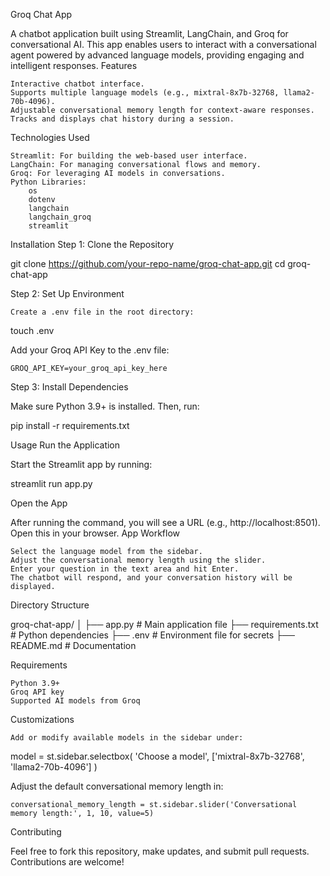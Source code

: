 Groq Chat App

A chatbot application built using Streamlit, LangChain, and Groq for conversational AI. This app enables users to interact with a conversational agent powered by advanced language models, providing engaging and intelligent responses.
Features

    Interactive chatbot interface.
    Supports multiple language models (e.g., mixtral-8x7b-32768, llama2-70b-4096).
    Adjustable conversational memory length for context-aware responses.
    Tracks and displays chat history during a session.

Technologies Used

    Streamlit: For building the web-based user interface.
    LangChain: For managing conversational flows and memory.
    Groq: For leveraging AI models in conversations.
    Python Libraries:
        os
        dotenv
        langchain
        langchain_groq
        streamlit

Installation
Step 1: Clone the Repository

git clone https://github.com/your-repo-name/groq-chat-app.git
cd groq-chat-app

Step 2: Set Up Environment

    Create a .env file in the root directory:

touch .env

Add your Groq API Key to the .env file:

    GROQ_API_KEY=your_groq_api_key_here

Step 3: Install Dependencies

Make sure Python 3.9+ is installed. Then, run:

pip install -r requirements.txt

Usage
Run the Application

Start the Streamlit app by running:

streamlit run app.py

Open the App

After running the command, you will see a URL (e.g., http://localhost:8501). Open this in your browser.
App Workflow

    Select the language model from the sidebar.
    Adjust the conversational memory length using the slider.
    Enter your question in the text area and hit Enter.
    The chatbot will respond, and your conversation history will be displayed.

Directory Structure

groq-chat-app/
│
├── app.py                  # Main application file
├── requirements.txt        # Python dependencies
├── .env                    # Environment file for secrets
├── README.md               # Documentation

Requirements

    Python 3.9+
    Groq API key
    Supported AI models from Groq

Customizations

    Add or modify available models in the sidebar under:

model = st.sidebar.selectbox(
    'Choose a model',
    ['mixtral-8x7b-32768', 'llama2-70b-4096']
)

Adjust the default conversational memory length in:

    conversational_memory_length = st.sidebar.slider('Conversational memory length:', 1, 10, value=5)

Contributing

Feel free to fork this repository, make updates, and submit pull requests. Contributions are welcome!

